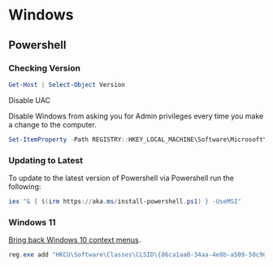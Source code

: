 # Windows

## Powershell

### Checking Version

```powershell
Get-Host | Select-Object Version
```

Disable UAC

Disable Windows from asking you for Admin privileges every time you make a change to the computer.

```powershell
Set-ItemProperty -Path REGISTRY::HKEY_LOCAL_MACHINE\Software\Microsoft\Windows\CurrentVersion\Policies\System -Name ConsentPromptBehaviorAdmin -Value 0
```

### Updating to Latest

To update to the latest version of Powershell via Powershell run the following:

```powershell
iex "& { $(irm https://aka.ms/install-powershell.ps1) } -UseMSI"
```

### Windows 11

[Bring back Windows 10 context menus](https://twitter.com/Nick_Craver/status/1494661475553714177).

```powershell
reg.exe add "HKCU\Software\Classes\CLSID\{86ca1aa0-34aa-4e8b-a509-50c905bae2a2}\InprocServer32" /f /ve
```
